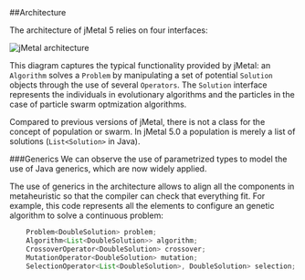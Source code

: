 <div id='id-architecture'/>
##Architecture

The architecture of jMetal 5 relies on four interfaces: 

![jMetal architecture](https://github.com/jMetal/jMetalDocumentation/blob/master/figures/jMetal5CoreClassDiagram.png)

This diagram captures the typical functionality provided by jMetal: an `Algorithm` solves a `Problem` by manipulating a set of potential `Solution` objects through the use of several `Operators`. The `Solution` interface represents the individuals in evolutionary algorithms and the particles in the case of particle swarm optmization algorithms.

Compared to previous versions of jMetal, there is not a class for the concept of population or swarm. In jMetal 5.0 a population is merely a list of solutions (`List<Solution>` in Java).


###Generics
We can observe the use of parametrized types to model the use of Java generics, which are now widely applied.
 
The use of generics in the architecture allows to align all the components in metaheuristic so that the compiler can check that everything fit. For example, this code represents all the elements to configure an genetic algorithm to solve a continuous problem:

```java
    Problem<DoubleSolution> problem;
    Algorithm<List<DoubleSolution>> algorithm;
    CrossoverOperator<DoubleSolution> crossover;
    MutationOperator<DoubleSolution> mutation;
    SelectionOperator<List<DoubleSolution>, DoubleSolution> selection;
```
